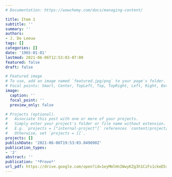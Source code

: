 ```yaml
---
# Documentation: https://wowchemy.com/docs/managing-content/

title: Item 1
subtitle: ''
summary: ''
authors:
- J. De Leeuw
tags: []
categories: []
date: '1965-01-01'
lastmod: 2021-06-06T12:53:03-07:00
featured: false
draft: false

# Featured image
# To use, add an image named `featured.jpg/png` to your page's folder.
# Focal points: Smart, Center, TopLeft, Top, TopRight, Left, Right, BottomLeft, Bottom, BottomRight.
image:
  caption: ''
  focal_point: ''
  preview_only: false

# Projects (optional).
#   Associate this post with one or more of your projects.
#   Simply enter your project's folder or file name without extension.
#   E.g. `projects = ["internal-project"]` references `content/project/deep-learning/index.md`.
#   Otherwise, set `projects = []`.
projects: []
publishDate: '2021-06-06T19:53:03.049690Z'
publication_types:
- '2'
abstract: ''
publication: '*Provo*'
url_pdf: https://drive.google.com/open?id=1eyMmlHnIWwyKZg3h1CiFs1ckeD5r_rAO
---
```

